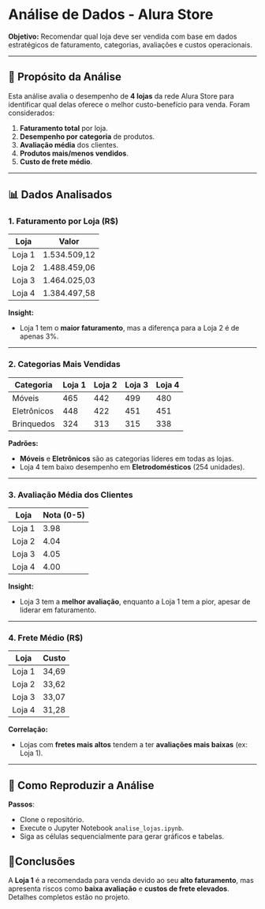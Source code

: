 # Análise de Dados - Alura Store

**Objetivo:** Recomendar qual loja deve ser vendida com base em dados estratégicos de faturamento, categorias, avaliações e custos operacionais.

---

## 🎯 Propósito da Análise
Esta análise avalia o desempenho de **4 lojas** da rede Alura Store para identificar qual delas oferece o melhor custo-benefício para venda. Foram considerados:

1. **Faturamento total** por loja.
2. **Desempenho por categoria** de produtos.
3. **Avaliação média** dos clientes.
4. **Produtos mais/menos vendidos**.
5. **Custo de frete médio**.

---

## 📊 Dados Analisados

### 1. Faturamento por Loja (R$)
| Loja   | Valor            |
|--------|------------------|
| Loja 1 | 1.534.509,12     |
| Loja 2 | 1.488.459,06     |
| Loja 3 | 1.464.025,03     |
| Loja 4 | 1.384.497,58     |

**Insight:**  
- Loja 1 tem o **maior faturamento**, mas a diferença para a Loja 2 é de apenas 3%.

---

### 2. Categorias Mais Vendidas
| Categoria           | Loja 1 | Loja 2 | Loja 3 | Loja 4 |
|----------------------|--------|--------|--------|--------|
| Móveis               | 465    | 442    | 499    | 480    |
| Eletrônicos          | 448    | 422    | 451    | 451    |
| Brinquedos           | 324    | 313    | 315    | 338    |

**Padrões:**  
- **Móveis** e **Eletrônicos** são as categorias líderes em todas as lojas.
- Loja 4 tem baixo desempenho em **Eletrodomésticos** (254 unidades).

---

### 3. Avaliação Média dos Clientes
| Loja   | Nota (0-5) |
|--------|------------|
| Loja 1 | 3.98       |
| Loja 2 | 4.04       |
| Loja 3 | 4.05       |
| Loja 4 | 4.00       |

**Insight:**  
- Loja 3 tem a **melhor avaliação**, enquanto a Loja 1 tem a pior, apesar de liderar em faturamento.

---

### 4. Frete Médio (R$)
| Loja   | Custo       |
|--------|-------------|
| Loja 1 | 34,69       |
| Loja 2 | 33,62       |
| Loja 3 | 33,07       |
| Loja 4 | 31,28       |

**Correlação:**  
- Lojas com **fretes mais altos** tendem a ter **avaliações mais baixas** (ex: Loja 1).

---
## 🚀 Como Reproduzir a Análise

   **Passos**:
- Clone o repositório.
- Execute o Jupyter Notebook `analise_lojas.ipynb`.
- Siga as células sequencialmente para gerar gráficos e tabelas.

## 📌Conclusões
A **Loja 1** é a recomendada para venda devido ao seu **alto faturamento**, mas apresenta riscos como **baixa avaliação** e **custos de frete elevados**. Detalhes completos estão no projeto.

